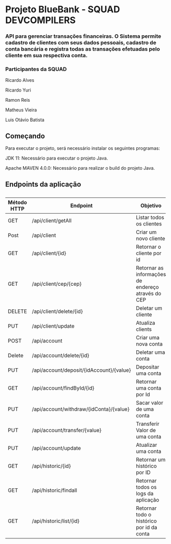 # Projeto BlueBank - SQUAD DEVCOMPILERS

### API para gerenciar transações financeiras. O Sistema permite cadastro de clientes com seus dados pessoais, cadastro de conta bancária e registra todas as transações efetuadas pelo cliente em sua respectiva conta.


### Participantes da SQUAD


<p> Ricardo Alves </p>
<p> Ricardo Yuri </p>
<p>  Ramon Reis </p>
<p>  Matheus Vieira </p>
<p> Luis Otávio Batista </p>


## Começando
Para executar o projeto, será necessário instalar os seguintes programas:

<p> JDK 11: Necessário para executar o projeto Java. </p>
<p> Apache MAVEN 4.0.0: Necessário para realizar o build do projeto Java. </p>



## Endpoints da aplicação 

<table class="demo">
	<caption></caption>
	<thead>
	<tr>
		<th>Método HTTP
</th>
		<th>Endpoint</th>
		<th>Objetivo</th>
	</tr>
	</thead>
	<tbody>
	<tr>
		<td>GET</td>
		<td>/api/client/getAll</td>
		<td>Listar todos os clientes</td>
	</tr>
	<tr>
		<td>Post</td>
		<td>/api/client</td>
		<td>Criar um novo cliente</td>
	</tr>
	<tr>
		<td>GET</td>
		<td>/api/client/{id}</td>
		<td>Retornar o cliente por id</td>
	</tr>
	<tr>
		<td>GET</td>
		<td>/api/client/cep/{cep}</td>
		<td>Retornar as informações de endereço através do CEP</td>
	</tr>
	<tr>
		<td>DELETE</td>
		<td>/api/client/delete/{id}</td>
		<td>Deletar um cliente</td>
	</tr>
	<tr>
		<td>PUT</td>
		<td>/api/client/update</td>
		<td>Atualiza clients</td>
	</tr>
	<tr>
		<td>POST</td>
		<td>/api/account</td>
		<td>Criar uma nova conta</td>
	</tr>
	<tr>
		<td>Delete</td>
		<td>/api/account/delete/{id}</td>
		<td>Deletar uma conta </td>
	</tr>
	<tr>
		<td>PUT</td>
		<td>/api/account/deposit/{idAccount}/{value}</td>
		<td>Depositar uma conta</td>
	</tr>
	<tr>
		<td>GET</td>
		<td>/api/account/findById/{id}</td>
		<td>Retornar uma conta por Id</td>
	</tr>
	<tr>
		<td>PUT</td>
		<td>/api/account/withdraw/{idConta}/{value}</td>
		<td>Sacar valor de uma conta
	</td>
	</tr>
	<tr>
		<td>PUT</td>
		<td>/api/account/transfer/{value}</td>
		<td>Transferir Valor de uma conta</td>
	</tr>
	<tr>
		<td>PUT</td>
		<td>/api/account/update</td>
		<td>Atualizar uma conta</td>
	</tr>
	<tr>
		<td>GET</td>
		<td>/api/historic/{id}</td>
		<td>Retornar um histórico por ID</td>
	</tr>
	<tr>
		<td>GET</td>
		<td>/api/historic/findall</td>
		<td>Retornar todos os logs da aplicação</td>
	</tr>
	<tr>
		<td>GET</td>
		<td>/api/historic/list/{id}</td>
		<td>Retornar todo o histórico por id da conta</td>
	</tr>
	
	
</table>
